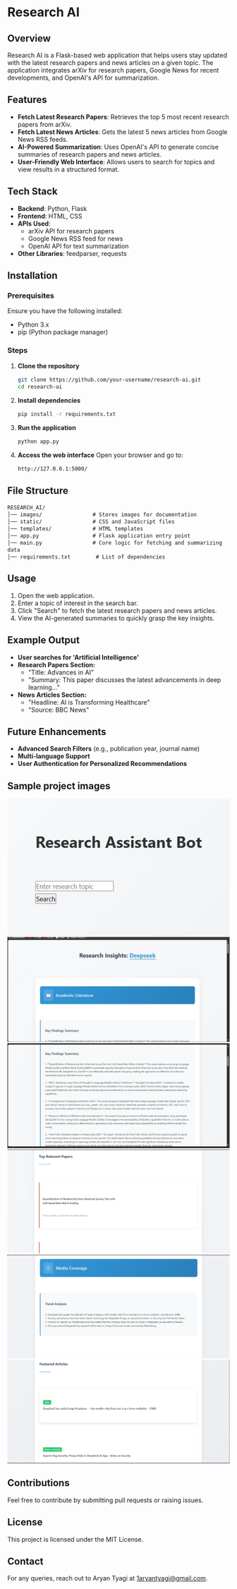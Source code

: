 # Research AI

## Overview
Research AI is a Flask-based web application that helps users stay updated with the latest research papers and news articles on a given topic. The application integrates arXiv for research papers, Google News for recent developments, and OpenAI's API for summarization.

## Features
- **Fetch Latest Research Papers**: Retrieves the top 5 most recent research papers from arXiv.
- **Fetch Latest News Articles**: Gets the latest 5 news articles from Google News RSS feeds.
- **AI-Powered Summarization**: Uses OpenAI's API to generate concise summaries of research papers and news articles.
- **User-Friendly Web Interface**: Allows users to search for topics and view results in a structured format.

## Tech Stack
- **Backend**: Python, Flask
- **Frontend**: HTML, CSS
- **APIs Used**:
  - arXiv API for research papers
  - Google News RSS feed for news
  - OpenAI API for text summarization
- **Other Libraries**: feedparser, requests

## Installation
### Prerequisites
Ensure you have the following installed:
- Python 3.x
- pip (Python package manager)

### Steps
1. **Clone the repository**
   ```bash
   git clone https://github.com/your-username/research-ai.git
   cd research-ai
   ```
2. **Install dependencies**
   ```bash
   pip install -r requirements.txt
   ```
3. **Run the application**
   ```bash
   python app.py
   ```
4. **Access the web interface**
   Open your browser and go to:
   ```
   http://127.0.0.1:5000/
   ```

## File Structure
```
RESEARCH_AI/
│── images/                # Stores images for documentation
│── static/                # CSS and JavaScript files
│── templates/             # HTML templates
│── app.py                 # Flask application entry point
│── main.py                # Core logic for fetching and summarizing data
│── requirements.txt        # List of dependencies
```

## Usage
1. Open the web application.
2. Enter a topic of interest in the search bar.
3. Click "Search" to fetch the latest research papers and news articles.
4. View the AI-generated summaries to quickly grasp the key insights.

## Example Output
- **User searches for 'Artificial Intelligence'**
- **Research Papers Section:**
  - "Title: Advances in AI"
  - "Summary: This paper discusses the latest advancements in deep learning..."
- **News Articles Section:**
  - "Headline: AI is Transforming Healthcare"
  - "Source: BBC News"

## Future Enhancements
- **Advanced Search Filters** (e.g., publication year, journal name)
- **Multi-language Support**
- **User Authentication for Personalized Recommendations**



## Sample project images
![My Image](images/1.jpg)
![My Image](images/2.jpg)
![My Image](images/3.jpg)
![My Image](images/4.jpg)
![My Image](images/5.jpg)
![My Image](images/6.jpg)

## Contributions
Feel free to contribute by submitting pull requests or raising issues.

## License
This project is licensed under the MIT License.

## Contact
For any queries, reach out to Aryan Tyagi at 1aryantyagi@gmail.com.

